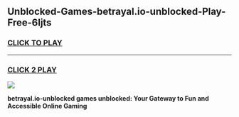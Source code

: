 
## Unblocked-Games-betrayal.io-unblocked-Play-Free-6ljts
<h3>
<a href="https://premium76.site?title=betrayal.io-unblocked&ref=20M">CLICK TO PLAY</a></h3>
<hr>

<h3>
<a href="https://premium76.site?title=betrayal.io-unblocked&ref=20M">CLICK 2 PLAY</a>
  
</h3>

<a href="https://premium76.site?title=betrayal.io-unblocked&ref=19M"><img src="https://clearcache.store/games.png"></a>


**betrayal.io-unblocked games unblocked: Your Gateway to Fun and Accessible Online Gaming**

